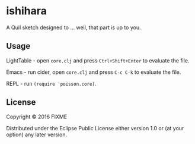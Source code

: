 # ishihara

A Quil sketch designed to ... well, that part is up to you.

## Usage

LightTable - open `core.clj` and press `Ctrl+Shift+Enter` to evaluate the file.

Emacs - run cider, open `core.clj` and press `C-c C-k` to evaluate the file.

REPL - run `(require 'poisson.core)`.

## License

Copyright © 2016 FIXME

Distributed under the Eclipse Public License either version 1.0 or (at
your option) any later version.
